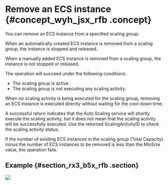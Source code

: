 # Remove an ECS instance {#concept_wyh_jsx_rfb .concept}

You can remove an ECS instance from a specified scaling group.

When an automatically created ECS instance is removed from a scaling group, the instance is stopped and released.

When a manually added ECS instance is removed from a scaling group, the instance is not stopped or released.

The operation will succeed under the following conditions:

-   The scaling group is active.
-   The scaling group is not executing any scaling activity.

When no scaling activity is being executed for the scaling group, removing an ECS instance is executed directly without waiting for the cool-down time.

A successful return indicates that the Auto Scaling service will shortly execute the scaling activity, but it does not mean that the scaling activity will be successfully executed. Use the returned ScalingActivityID to check the scaling activity status.

If the number of existing ECS instances in the scaling group \(Total Capacity\) minus the number of ECS instances to be removed is less than the MinSize value, the operation fails.

## Example {#section_rx3_b5x_rfb .section}

![](http://static-aliyun-doc.oss-cn-hangzhou.aliyuncs.com/assets/img/40595/154227329832048_en-US.png)

